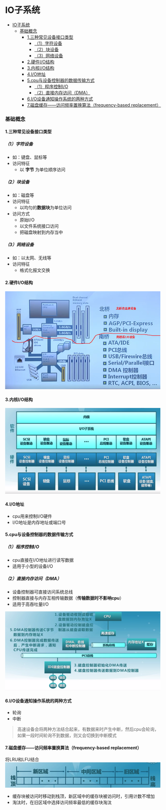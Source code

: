 # IO子系统

<!-- @import "[TOC]" {cmd="toc" depthFrom=1 depthTo=6 orderedList=false} -->
<!-- code_chunk_output -->

- [IO子系统](#io子系统)
    - [基础概念](#基础概念)
      - [1.三种常见设备接口类型](#1三种常见设备接口类型)
        - [（1）字符设备](#1字符设备)
        - [（2）块设备](#2块设备)
        - [（3）网络设备](#3网络设备)
      - [2.硬件I/O结构](#2硬件io结构)
      - [3.内核I/O结构](#3内核io结构)
      - [4.I/O地址](#4io地址)
      - [5.cpu与设备控制器的数据传输方式](#5cpu与设备控制器的数据传输方式)
        - [（1）程序控制I/O](#1程序控制io)
        - [（2）直接内存访问（DMA）](#2直接内存访问dma)
      - [6.I/O设备通知操作系统的两种方式](#6io设备通知操作系统的两种方式)
      - [7.磁盘缓存——访问频率置换算法（frequency-based replacement）](#7磁盘缓存访问频率置换算法frequency-based-replacement)

<!-- /code_chunk_output -->

### 基础概念

#### 1.三种常见设备接口类型

##### （1）字符设备
* 如：键盘、鼠标等
* 访问特征
  * 以 **字节** 为单位顺序访问

##### （2）块设备
* 如：磁盘等
* 访问特征
  * 以均匀的**数据块**为单位访问
* 访问方式
  * 原始I/O
  * 以文件系统接口访问
  * 把磁盘映射到内存当中

##### （3）网络设备
* 如：以太网、无线等
* 访问特征
  * 格式化报文交换

#### 2.硬件I/O结构
![](./imgs/io_01.png)

#### 3.内核I/O结构
![](./imgs/io_02.png)

#### 4.I/O地址
* cpu用来控制I/O硬件
* I/O地址是内存地址或端口号

#### 5.cpu与设备控制器的数据传输方式

##### （1）程序控制I/O
* cpu直接在I/O地址进行读写数据
* 适用于小型的设备I/O

##### （2）直接内存访问（DMA）
* 设备控制器可直接访问系统总线
* 控制器直接与内存互相传输数据（**传输数据时不影响cpu**）
* 适用于高吞吐量I/O

![](./imgs/io_03.png)

#### 6.I/O设备通知操作系统的两种方式
* 轮询
* 中断
>高速设备会将两种方法结合起来，有数据来时产生中断，然后cpu会轮询，如果一段时间轮询不到数据，则又会切换到中断模式  

#### 7.磁盘缓存——访问频率置换算法（frequency-based replacement）
将LRU和LFU结合
![](./imgs/io_04.png)
* 缓存块被访问时移动到栈顶，新区域中的缓存块被访问时，引用计数不增加
* 淘汰时，在旧区域中选择访问频率最低的缓存块淘汰
